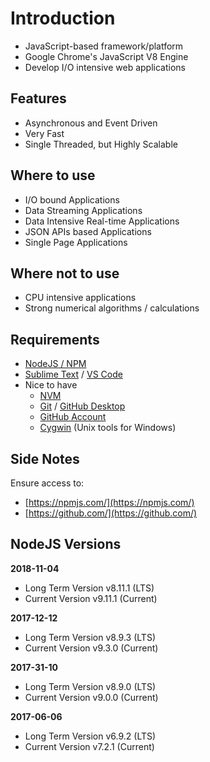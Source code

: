# Introduction

* JavaScript-based framework/platform
* Google Chrome's JavaScript V8 Engine
* Develop I/O intensive web applications

## Features

* Asynchronous and Event Driven
* Very Fast
* Single Threaded, but Highly Scalable

## Where to use

* I/O bound Applications
* Data Streaming Applications
* Data Intensive Real-time Applications
* JSON APIs based Applications
* Single Page Applications

## Where not to use

* CPU intensive applications
* Strong numerical algorithms / calculations

## Requirements

* [NodeJS / NPM](https://nodejs.org) 
* [Sublime Text](https://www.sublimetext.com) / [VS Code](https://code.visualstudio.com/)
* Nice to have
  * [NVM](https://github.com/creationix/nvm)
  * [Git](https://git-scm.com/) / [GitHub Desktop](https://desktop.github.com/)
  * [GitHub Account](https://github.com/)
  * [Cygwin](https://www.cygwin.com/) (Unix tools for Windows)
  
## Side Notes

Ensure access to:

* [https://npmjs.com/](https://npmjs.com/)
* [https://github.com/](https://github.com/)

## NodeJS Versions

**2018-11-04**

* Long Term Version v8.11.1 (LTS)
* Current Version v9.11.1 (Current)

**2017-12-12**

* Long Term Version v8.9.3 (LTS)
* Current Version v9.3.0 (Current)

**2017-31-10**

* Long Term Version v8.9.0 (LTS)
* Current Version v9.0.0 (Current)

**2017-06-06**

* Long Term Version v6.9.2 (LTS)
* Current Version v7.2.1 (Current)
